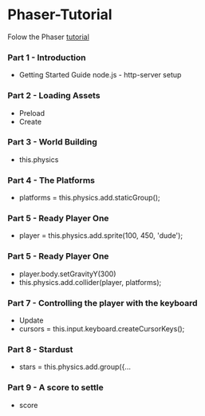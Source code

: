 # Phaser-Tutorial

Folow the Phaser <a href="http://phaser.io/tutorials/making-your-first-phaser-3-game"> tutorial</a>


### Part 1 - Introduction

* Getting Started Guide
    node.js - http-server
    setup

### Part 2 - Loading Assets

* Preload
* Create

### Part 3 - World Building

* this.physics

### Part 4 - The Platforms

* platforms = this.physics.add.staticGroup();

### Part 5 - Ready Player One

* player = this.physics.add.sprite(100, 450, 'dude');


### Part 5 - Ready Player One

* player.body.setGravityY(300)
* this.physics.add.collider(player, platforms);


### Part 7 - Controlling the player with the keyboard

* Update
* cursors = this.input.keyboard.createCursorKeys();

### Part 8 - Stardust

*  stars = this.physics.add.group({...


### Part 9 - A score to settle

* score